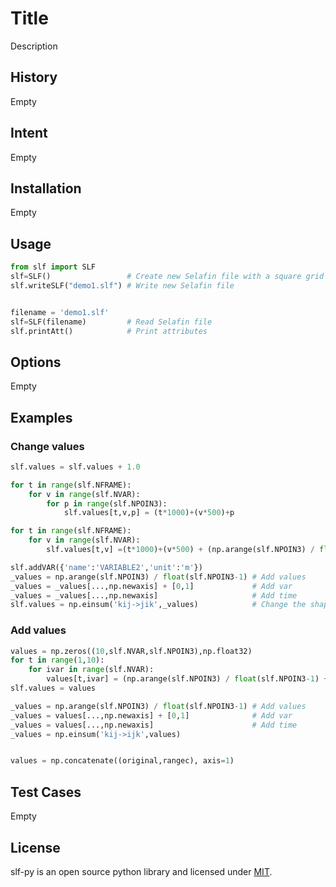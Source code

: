 # Title
Description

## History
Empty

## Intent
Empty

## Installation
Empty

## Usage
```python
from slf import SLF
slf=SLF()                 # Create new Selafin file with a square grid
slf.writeSLF("demo1.slf") # Write new Selafin file


filename = 'demo1.slf'
slf=SLF(filename)         # Read Selafin file
slf.printAtt()            # Print attributes
```

## Options
Empty

## Examples
### Change values
```python
slf.values = slf.values + 1.0

for t in range(slf.NFRAME):
    for v in range(slf.NVAR):
        for p in range(slf.NPOIN3):
            slf.values[t,v,p] = (t*1000)+(v*500)+p

for t in range(slf.NFRAME):
    for v in range(slf.NVAR):
        slf.values[t,v] =(t*1000)+(v*500) + (np.arange(slf.NPOIN3) / float(slf.NPOIN3-1))

slf.addVAR({'name':'VARIABLE2','unit':'m'})
_values = np.arange(slf.NPOIN3) / float(slf.NPOIN3-1) # Add values
_values = _values[...,np.newaxis] + [0,1]             # Add var
_values = _values[...,np.newaxis]                     # Add time
slf.values = np.einsum('kij->jik',_values)            # Change the shape (frame,var,points)
```
### Add values 
```python
values = np.zeros((10,slf.NVAR,slf.NPOIN3),np.float32)
for t in range(1,10):
    for ivar in range(slf.NVAR):
        values[t,ivar] = (np.arange(slf.NPOIN3) / float(slf.NPOIN3-1) + t + ivar)
slf.values = values

_values = np.arange(slf.NPOIN3) / float(slf.NPOIN3-1) # Add values
_values = values[...,np.newaxis] + [0,1]              # Add var
_values = values[...,np.newaxis]                      # Add time
_values = np.einsum('kij->ijk',values)


values = np.concatenate((original,rangec), axis=1)

```

## Test Cases
Empty

## License
slf-py is an open source python library and licensed under [MIT](../master/LICENSE).